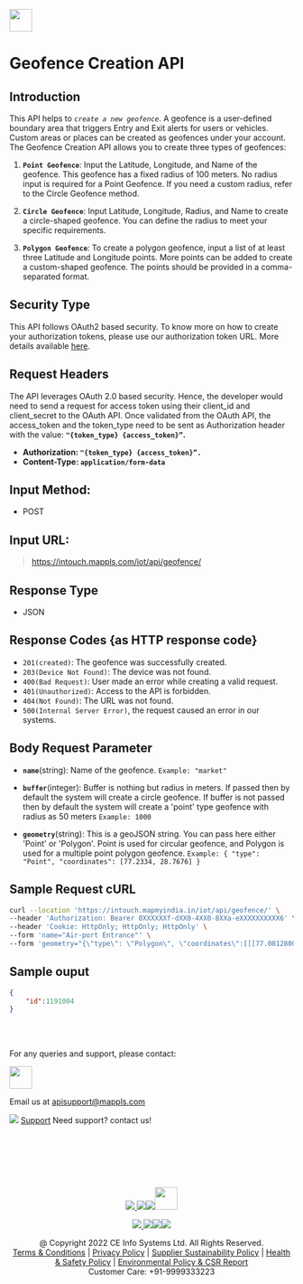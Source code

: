 
[<img src="https://about.mappls.com/about/images/MAPPLS-MapmyIndia-logo.png" height="40"/> </p>](https://about.mappls.com/api/)

# Geofence Creation API

## **Introduction**

This API helps to *`create a new geofence`*. A geofence is a user-defined boundary area that triggers Entry and Exit alerts for users or vehicles. Custom areas or places can be created as geofences under your account. The Geofence Creation API allows you to create three types of geofences:

1. **`Point Geofence`**: Input the Latitude, Longitude, and Name of the geofence. This geofence has a fixed radius of 100 meters. No radius input is required for a Point Geofence. If you need a custom radius, refer to the Circle Geofence method.

2. **`Circle Geofence`**: Input Latitude, Longitude, Radius, and Name to create a circle-shaped geofence. You can define the radius to meet your specific requirements.

3. **`Polygon Geofence`**: To create a polygon geofence, input a list of at least three Latitude and Longitude points. More points can be added to create a custom-shaped geofence. The points should be provided in a comma-separated format.

## **Security Type**
This API follows OAuth2 based security. To know more on how to create your authorization tokens, please use our authorization token URL. More details available [here](https://www.mapmyindia.com/api/advanced-maps/doc/authentication-api.php).

## **Request Headers**

The API leverages OAuth 2.0 based security. Hence, the developer would need to send a request for access token using their client_id and client_secret to the OAuth API. Once validated from the OAuth API, the access_token and the token_type need to be sent as Authorization header with the value: **`"{token_type} {access_token}”`.**

- **Authorization: `"{token_type} {access_token}”.`**
- **Content-Type: `application/form-data`**


## **Input Method:**
- POST

## **Input URL:**
> https://intouch.mappls.com/iot/api/geofence/

## **Response Type**
- JSON

## **Response Codes {as HTTP response code}**

- `201(created)`: The geofence was successfully created.
- `203(Device Not Found)`: The device was not found.
- `400(Bad Request)`: User made an error while creating a valid request.
- `401(Unauthorized)`: Access to the API is forbidden.
- `404(Not Found)`: The URL was not found.
- `500(Internal Server Error)`, the request caused an error in our systems.

## **Body Request Parameter**

- **`name`**(string): Name of the geofence. `Example: "market"`
- **`buffer`**(integer): Buffer is nothing but radius in meters. If passed then by default the system will create a circle geofence. If buffer is not passed then by default the system will create a 'point' type geofence with radius as 50 meters `Example: 1000`

- **`geometry`**(string): This is a geoJSON string. You can pass here either 'Point' or 'Polygon'. Point is used for circular geofence, and Polygon is used for a multiple point polygon geofence. `Example:
{ "type": "Point", "coordinates": [77.2334, 28.7676] }`

## **Sample Request cURL**

```bash
curl --location 'https://intouch.mapmyindia.in/iot/api/geofence/' \
--header 'Authorization: Bearer 0XXXXXXf-dXX0-4XX0-8XXa-eXXXXXXXXXX6' \
--header 'Cookie: HttpOnly; HttpOnly; HttpOnly' \
--form 'name="Air-port Entrance"' \
--form 'geometry="{\"type\": \"Polygon\", \"coordinates\":[[[77.08128001958539,28.568242691456405],[77.08128001958539,28.539969794077948],[77.11440689368595,28.539969794077948],[77.11440689368595,28.568242691456405],[77.08128001958539,28.568242691456405]]]}"'
```

## **Sample ouput**

```json
{
    "id":1191004
}
```


<br></br>

For any queries and support, please contact: 

[<img src="https://about.mappls.com/images/mappls-logo.svg" height="40"/> </p>](https://about.mappls.com/api/)
Email us at [apisupport@mappls.com](mailto:apisupport@mappls.com)


![](https://www.mapmyindia.com/api/img/icons/support.png)
[Support](https://about.mappls.com/contact/)
Need support? contact us!

<br></br>


<br></br>

[<p align="center"> <img src="https://www.mapmyindia.com/api/img/icons/stack-overflow.png"/> ](https://stackoverflow.com/questions/tagged/mappls-api)[![](https://www.mapmyindia.com/api/img/icons/blog.png)](https://about.mappls.com/blog/)[![](https://www.mapmyindia.com/api/img/icons/gethub.png)](https://github.com/Mappls-api)[<img src="https://mmi-api-team.s3.ap-south-1.amazonaws.com/API-Team/npm-logo.one-third%5B1%5D.png" height="40"/> </p>](https://www.npmjs.com/org/mapmyindia) 



[<p align="center"> <img src="https://www.mapmyindia.com/june-newsletter/icon4.png"/> ](https://www.facebook.com/Mapplsofficial)[![](https://www.mapmyindia.com/june-newsletter/icon2.png)](https://twitter.com/mappls)[![](https://www.mapmyindia.com/newsletter/2017/aug/llinkedin.png)](https://www.linkedin.com/company/mappls/)[![](https://www.mapmyindia.com/june-newsletter/icon3.png)](https://www.youtube.com/channel/UCAWvWsh-dZLLeUU7_J9HiOA)




<div align="center">@ Copyright 2022 CE Info Systems Ltd. All Rights Reserved.</div>

<div align="center"> <a href="https://about.mappls.com/api/terms-&-conditions">Terms & Conditions</a> | <a href="https://about.mappls.com/about/privacy-policy">Privacy Policy</a> | <a href="https://about.mappls.com/pdf/mapmyIndia-sustainability-policy-healt-labour-rules-supplir-sustainability.pdf">Supplier Sustainability Policy</a> | <a href="https://about.mappls.com/pdf/Health-Safety-Management.pdf">Health & Safety Policy</a> | <a href="https://about.mappls.com/pdf/Environment-Sustainability-Policy-CSR-Report.pdf">Environmental Policy & CSR Report</a>

<div align="center">Customer Care: +91-9999333223</div>

